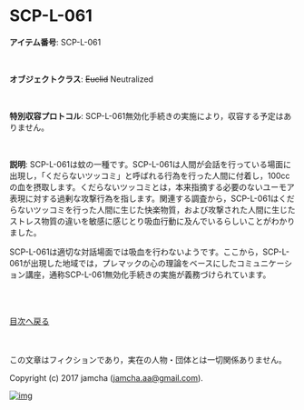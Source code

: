 # SCP-L-061

**アイテム番号**: SCP-L-061  

<br>  

**オブジェクトクラス**: <del>Euclid</del> Neutralized  

<br>  

**特別収容プロトコル**: SCP-L-061無効化手続きの実施により，収容する予定はありません。  

<br>  

**説明**: SCP-L-061は蚊の一種です。SCP-L-061は人間が会話を行っている場面に出現し，「くだらないツッコミ」と呼ばれる行為を行った人間に付着し，100ccの血を摂取します。くだらないツッコミとは，本来指摘する必要のないユーモア表現に対する過剰な攻撃行為を指します。関連する調査から，SCP-L-061はくだらないツッコミを行った人間に生じた快楽物質，および攻撃された人間に生じたストレス物質の違いを敏感に感じとり吸血行動に及んでいるらしいことがわかりました。  

SCP-L-061は適切な対話場面では吸血を行わないようです。ここから，SCP-L-061が出現した地域では，プレマックの心の理論をベースにしたコミュニケーション講座，通称SCP-L-061無効化手続きの実施が義務づけられています。  

<br>  
<br>  

[目次へ戻る](https://github.com/jamcha-aa/SCP/blob/master/README.md)  

<br>  
<br>  
この文章はフィクションであり，実在の人物・団体とは一切関係ありません。  

Copyright (c) 2017 jamcha (jamcha.aa@gmail.com).  

[![img](http://i.creativecommons.org/l/by-sa/4.0/88x31.png)](http://creativecommons.org/licenses/by-sa/4.0/deed)
